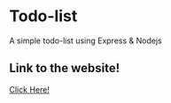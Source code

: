 # Todo-list 
<p>A simple todo-list using Express & Nodejs</p>
<h2>Link to the website!</h2>
<a href="https://secret-badlands-94048.herokuapp.com/">Click Here!</a>

